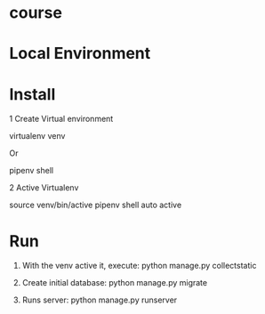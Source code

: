 # course

# Local Environment

# Install
1 Create Virtual environment

 virtualenv venv
 
 Or
 
 pipenv shell
 
2 Active Virtualenv

 source venv/bin/active
pipenv shell auto active


# Run

1. With the venv active it, execute: 
 python manage.py collectstatic

2. Create initial database:
 python manage.py migrate
 
3. Runs server:
 python manage.py runserver
